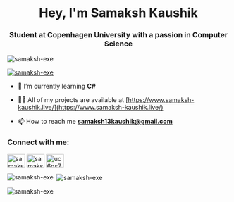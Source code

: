 <h1 align="center">Hey, I'm Samaksh Kaushik</h1>
<h3 align="center">Student at Copenhagen University with a passion in Computer Science</h3>

<p align="left"> <img src="https://komarev.com/ghpvc/?username=samaksh-exe&label=Profile%20views&color=0e75b6&style=flat" alt="samaksh-exe" /> </p>

<p align="left"> <a href="https://github.com/ryo-ma/github-profile-trophy"><img src="https://github-profile-trophy.vercel.app/?username=samaksh-exe" alt="samaksh-exe" /></a> </p>

- 🌱 I’m currently learning **C#**

- 👨‍💻 All of my projects are available at [https://www.samaksh-kaushik.live/](https://www.samaksh-kaushik.live/)

- 📫 How to reach me **samaksh13kaushik@gmail.com**

<h3 align="left">Connect with me:</h3>
<p align="left">
<a href="https://linkedin.com/in/samaksh kaushik" target="blank"><img align="center" src="https://raw.githubusercontent.com/rahuldkjain/github-profile-readme-generator/master/src/images/icons/Social/linked-in-alt.svg" alt="samaksh kaushik" height="30" width="40" /></a>
<a href="https://instagram.com/samaksh.kaushik_" target="blank"><img align="center" src="https://raw.githubusercontent.com/rahuldkjain/github-profile-readme-generator/master/src/images/icons/Social/instagram.svg" alt="samaksh.kaushik_" height="30" width="40" /></a>
<a href="https://www.youtube.com/c/uc6gs79b0vs_3k1vjyxeteka" target="blank"><img align="center" src="https://raw.githubusercontent.com/rahuldkjain/github-profile-readme-generator/master/src/images/icons/Social/youtube.svg" alt="uc6gs79b0vs_3k1vjyxeteka" height="30" width="40" /></a>
</p>

<p><img align="left" src="https://github-readme-stats.vercel.app/api/top-langs?username=samaksh-exe&show_icons=true&locale=en&layout=compact" alt="samaksh-exe" /></p>

<p>&nbsp;<img align="center" src="https://github-readme-stats.vercel.app/api?username=samaksh-exe&show_icons=true&locale=en" alt="samaksh-exe" /></p>

<p><img align="center" src="https://github-readme-streak-stats.herokuapp.com/?user=samaksh-exe&" alt="samaksh-exe" /></p>
